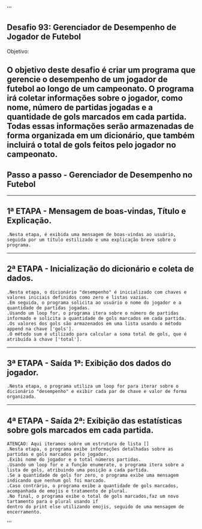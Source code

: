 '''
## Desafio 93: Gerenciador de Desempenho de Jogador de Futebol

Objetivo:

O objetivo deste desafio é criar um programa que gerencie o desempenho de um jogador de futebol ao longo de um campeonato. 
O programa irá coletar informações sobre o jogador, como nome, número de partidas jogadas e a quantidade 
de gols marcados em cada partida. 
Todas essas informações serão armazenadas de forma organizada em um dicionário, 
que também incluirá o total de gols feitos pelo jogador no campeonato.
------------------------------------------------------------------
##  Passo a passo - Gerenciador de Desempenho no Futebol
---------------------------------------------------

## 1ª ETAPA - Mensagem de boas-vindas, Título e Explicação.

    .Nesta etapa, é exibida uma mensagem de boas-vindas ao usuário, seguida por um título estilizado e uma explicação breve sobre o programa.
--------------------------------------------------------------------------
## 2ª ETAPA - Inicialização do dicionário e coleta de dados.
    
    .Nesta etapa, o dicionário "desempenho" é inicializado com chaves e valores iniciais definidos como zero e listas vazias.
    .Em seguida, o programa solicita ao usuário o nome do jogador e a quantidade de partidas jogadas.
    .Usando um loop for, o programa itera sobre o número de partidas informado e solicita a quantidade de gols marcados em cada partida.
    .Os valores dos gols são armazenados em uma lista usando o método append na chave ['gols'].
    .O método sum é utilizado para calcular a soma total de gols, que é atribuída à chave ['total'].
-------------------------------------------------------------------------
## 3ª ETAPA - Saída 1ª: Exibição dos dados do jogador.

    .Nesta etapa, o programa utiliza um loop for para iterar sobre o dicionário "desempenho" e exibir cada par de chave e valor de forma organizada.
-----------------------------------------------------------------------------------------------------------------------------
## 4ª ETAPA - Saída 2ª: Exibição das estatísticas sobre gols marcados em cada partida.
    
    ATENÇAO: Aqui iteramos sobre um estrutura de lista []    
    .Nesta etapa, o programa exibe informações detalhadas sobre as partidas e gols marcados pelo jogador.
    .Exibi nome do jogador e o total números partidas.
    .Usando um loop for e a função enumerate, o programa itera sobre a lista de gols, atribuindo uma posição a cada partida.
    .Se a quantidade de gols for zero, o programa exibe uma mensagem indicando que nenhum gol foi marcado.
    .Caso contrário, o programa exibe a quantidade de gols marcados, acompanhada de emojis e tratamento de plural.
    .No final, o programa exibe o total de gols marcados,faz um novo tartamento para o plural usando if 
    dentro do print else utilizando emojis, seguido de uma mensagem de encerramento.
'''
